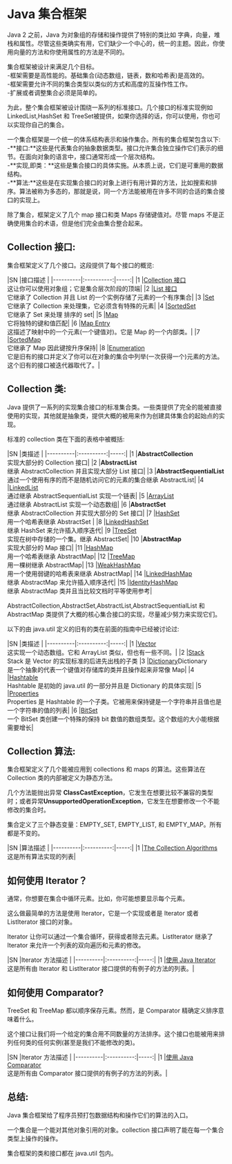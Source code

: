 # Java 集合框架  
Java 2 之前，Java 为对象组的存储和操作提供了特别的类比如 字典，向量，堆栈和属性。尽管这些类确实有用，它们缺少一个中心的，统一的主题。因此，你使用向量的方法和你使用属性的方法是不同的。  

集合框架被设计来满足几个目标。  
-框架需要是高性能的。基础集合(动态数组，链表，数和哈希表)是高效的。  
-框架需要允许不同的集合类型以类似的方式和高度的互操作性工作。  
-扩展或者调整集合必须是简单的。  

为此，整个集合框架被设计围绕一系列的标准接口。几个接口的标准实现例如 LinkedList,HashSet 和 TreeSet被提供，如果你选择的话，你可以使用，你也可以实现你自己的集合。  

一个集合框架是一个统一的体系结构表示和操作集合。所有的集合框架包含以下:  
-**接口:**这些是代表集合的抽象数据类型。接口允许集合独立操作它们表示的细节。在面向对象的语言中，接口通常形成一个层次结构。  
-**实现,即类：**这些是集合接口的具体实施。从本质上说，它们是可重用的数据结构。  
-**算法:**这些是在实现集合接口的对象上进行有用计算的方法，比如搜索和排序。算法被称为多态的，那就是说，同一个方法能被用在许多不同的合适的集合接口的实现上。  

除了集合，框架定义了几个 map 接口和类 Maps 存储键值对。尽管 maps 不是正确使用集合的术语，但是他们完全由集合整合起来。  

## Collection 接口:
集合框架定义了几个接口。这段提供了每个接口的概览:  

|SN      |接口描述   |
|----------|:----------:|-----:|
|1 |[Collection 接口](http://www.tutorialspoint.com/java/java_collection_interface.htm)<br> 这让你可以使用对象组；它是集合层次阶段的顶端|
|2 |[List 接口](http://www.tutorialspoint.com/java/java_list_interface.htm)<br> 它继承了 Collection 并且 List 的一个实例存储了元素的一个有序集合|
|3 |[Set](http://www.tutorialspoint.com/java/java_set_interface.htm)<br> 它继承了 Collection 来处理集，它必须含有特殊的元素|
|4 |[SortedSet](http://www.tutorialspoint.com/java/java_sortedset_interface.htm)<br> 它继承了 Set 来处理 排序的 set|
|5 |[Map](http://www.tutorialspoint.com/java/java_map_interface.htm)<br> 它将独特的键和值匹配|
|6 |[Map Entry](http://www.tutorialspoint.com/java/java_mapentry_interface.htm)<br> 这描述了映射中的一个元素(一个键值对)。它是 Map 的一个内部类。|
|7 |[SortedMap](http://www.tutorialspoint.com/java/java_sortedmap_interface.htm)<br> 它继承了 Map 因此键按升序保持|
|8 |[Enumeration](http://www.tutorialspoint.com/java/java_enumeration_interface.htm)<br> 它是旧有的接口并定义了你可以在对象的集合中列举(一次获得一个)元素的方法。这个旧有的接口被迭代器取代了。|
    

## Collection 类:
Java 提供了一系列的实现集合接口的标准集合类。一些类提供了完全的能被直接使用的实现，其他就是抽象类，提供大概的被用来作为创建具体集合的起始点的实现。  

标准的 collection 类在下面的表格中被概括:  

|SN      |类描述   |
|----------|:----------:|-----:|
|1 |**AbstractCollection**<br> 实现大部分的 Collection 接口|
|2 |**AbstractList**<br> 继承 AbstractCollection 并且实现大部分 List 接口|
|3 |**AbstractSequentialList**<br>  通过一个使用有序的而不是随机访问它的元素的集合继承  AbstractList|
|4 |[LinkedList](http://www.tutorialspoint.com/java/java_linkedlist_class.htm)<br> 通过继承 AbstractSequentialList 实现一个链表|
|5 |[ArrayList](http://www.tutorialspoint.com/java/java_arraylist_class.htm) <br> 通过继承 AbstractList 实现一个动态数组|
|6 |**AbstractSet**<br> 继承 AbstractCollection 并实现大部分的 Set 接口|
|7 |[HashSet](http://www.tutorialspoint.com/java/java_hashset_class.htm)<br> 用一个哈希表继承 AbstractSet |
|8 |[LinkedHashSet](http://www.tutorialspoint.com/java/java_linkedhashset_class.htm)<br> 继承 HashSet 来允许插入顺序迭代|
|9 |[TreeSet](http://www.tutorialspoint.com/java/java_treeset_class.htm)<br> 实现在树中存储的一个集。继承 AbstractSet|
|10 |**AbstractMap**<br> 实现大部分的 Map 接口|
|11 |[HashMap](http://www.tutorialspoint.com/java/java_hashmap_class.htm)<br> 用一个哈希表继承 AbstractMap|
|12 |[TreeMap](http://www.tutorialspoint.com/java/java_treemap_class.htm)<br> 用一棵树继承 AbstractMap|
|13 |[WeakHashMap](http://www.tutorialspoint.com/java/java_weakhashmap_class.htm)<br> 用一个使用弱键的哈希表来继承 AbstractMap|
|14 |[LinkedHashMap](http://www.tutorialspoint.com/java/java_linkedhashmap_class.htm)<br> 继承 AbstractMap 来允许插入顺序迭代|
|15 |[IdentityHashMap](http://www.tutorialspoint.com/java/java_identityhashmap_class.htm)<br> 继承 AbstractMap 类并且当比较文档时平等使用参考|

AbstractCollection,AbstractSet,AbstractList,AbstractSequentialList 和 AbstractMap 类提供了大概的核心集合接口的实现，尽量减少努力来实现它们。  

以下的由 java.util 定义的旧有的类在前面的指南中已经被讨论过: 

|SN      |类描述   |
|----------|:----------:|-----:|
|1 |[Vector](http://www.tutorialspoint.com/java/java_vector_class.htm)<br> 这实现一个动态数组。它和 ArrayList 类似，但也有一些不同。|
|2 |[Stack](http://www.tutorialspoint.com/java/java_stack_class.htm)<br> Stack 是 Vector 的实现标准的后进先出栈的子类
|3 |[Dictionary](http://www.tutorialspoint.com/java/java_dictionary_class.htm)Dictionary<br>  是一个抽象的代表一个键值对存储库的类并且操作起来非常像 Map|
|4 |[Hashtable](http://www.tutorialspoint.com/java/java_hashtable_class.htm)<br> Hashtable 是初始的 java.util 的一部分并且是 Dictionary 的具体实现|
|5 |[Properties](http://www.tutorialspoint.com/java/java_properties_class.htm)<br> Properties 是 Hashtable 的一个子类。它被用来保持键是一个字符串并且值也是一个字符串的值的列表|
|6 |[BitSet](http://www.tutorialspoint.com/java/java_bitset_class.htm)<br> 一个 BitSet 类创建一个特殊的保持 bit 数值的数组类型。这个数组的大小能根据需要增长|

## Collection 算法:
集合框架定义了几个能被应用到 collections 和 maps 的算法。这些算法在 Collection 类的内部被定义为静态方法。  

几个方法能抛出异常 **ClassCastException**，它发生在想要比较不兼容的类型时；或者异常**UnsupportedOperationException**，它发生在想要修改一个不能修改的集合时。  

集合定义了三个静态变量：EMPTY_SET, EMPTY_LIST, 和 EMPTY_MAP。所有都是不变的。

|SN      |算法描述   |
|----------|:----------:|-----:|
|1 |[The Collection Algorithms](http://www.tutorialspoint.com/java/java_collection_algorithms.htm)<br> 这是所有算法实现的列表|

## 如何使用 Iterator？
通常，你想要在集合中循环元素。比如，你可能想要显示每个元素。  

这么做最简单的方法是使用 Iterator，它是一个实现或者是 Iterator 或者 ListIterator 接口的对象。  

Iterator 让你可以通过一个集合循环，获得或者除去元素。ListIterator 继承了 Iterator 来允许一个列表的双向遍历和元素的修改。  

|SN      |Iterator 方法描述   |
|----------|:----------:|-----:|
|1 |[使用 Java Iterator](http://www.tutorialspoint.com/java/java_using_iterator.htm)<br> 这是所有由 Iterator 和 ListIterator 接口提供的有例子的方法的列表。|

## 如何使用 Comparator?
TreeSet 和 TreeMap 都以顺序保存元素。然而，是 Comparator 精确定义排序意味着什么。  

这个接口让我们将一个给定的集合用不同数量的方法排序。这个接口也能被用来排列任何类的任何实例(甚至是我们不能修改的类)。  

|SN      |Iterator 方法描述   |
|----------|:----------:|-----:|
|1 |[使用 Java Comparator](http://www.tutorialspoint.com/java/java_using_comparator.htm)<br> 这是所有由 Comparator 接口提供的有例子的方法的列表。|

## 总结:
Java 集合框架给了程序员预打包数据结构和操作它们的算法的入口。  

一个集合是一个能对其他对象引用的对象。collection 接口声明了能在每一个集合类型上操作的操作。  

集合框架的类和接口都在 java.util 包内。



